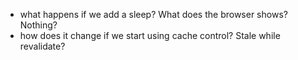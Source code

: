 - what happens if we add a sleep? What does the browser shows? Nothing?
- how does it change if we start using cache control? Stale while revalidate?